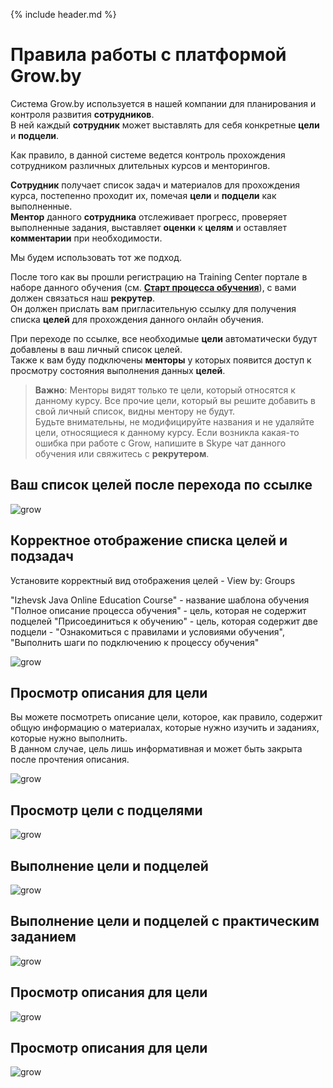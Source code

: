 {% include header.md %}

Правила работы с платформой Grow.by
====================

Система Grow.by используется в нашей компании для планирования и контроля развития **сотрудников**.  
В ней каждый **сотрудник** может выставлять для себя конкретные **цели** и **подцели**.

Как правило, в данной системе ведется контроль прохождения сотрудником различных длительных курсов и менторингов.

**Сотрудник** получает список задач и материалов для прохождения курса, постепенно проходит их, помечая **цели** и **подцели** как выполненные.  
**Ментор** данного **сотрудника** отслеживает прогресс, проверяет выполненные задания, выставляет **оценки** к **целям** и оставляет **комментарии** при необходимости.

Мы будем использовать тот же подход.

После того как вы прошли регистрацию на Training Center портале в наборе данного обучения (см. **[Старт процесса обучения]({{site.materialsurl}}general/education_start)**), с вами должен связаться наш **рекрутер**.  
Он должен прислать вам пригласительную ссылку для получения списка **целей** для прохождения данного онлайн обучения.

При переходе по ссылке, все необходимые **цели** автоматически будут добавлены в ваш личный список целей.  
Также к вам буду подключены **менторы** у которых появится доступ к просмотру состояния выполнения данных **целей**.

>**Важно**: Менторы видят только те цели, который относятся к данному курсу. Все прочие цели, который вы решите добавить в свой личный список, видны ментору не будут.  
>Будьте внимательны, не модифицируйте названия и не удаляйте цели, относящиеся к данному курсу. Если возникла какая-то ошибка при работе с Grow, напишите в Skype чат данного обучения или свяжитесь с **рекрутером**.

Ваш список целей после перехода по ссылке
---------------------

![grow]({{site.materialsurl}}general/img/grow-my-goals.png)

Корректное отображение списка целей и подзадач
---------------------

Установите корректный вид отображения целей - View by: Groups

"Izhevsk Java Online Education Course" - название шаблона обучения
"Полное описание процесса обучения" - цель, которая не содержит подцелей
"Присоединиться к обучению" - цель, которая содержит две подцели - "Ознакомиться с правилами и условиями обучения", "Выполнить шаги по подключению к процессу обучения"

![grow]({{site.materialsurl}}general/img/grow-my-goals-ready.png)

Просмотр описания для цели
---------------------

Вы можете посмотреть описание цели, которое, как правило, содержит общую информацию о материалах, которые нужно изучить и заданиях, которые нужно выполнить.  
В данном случае, цель лишь информативная и может быть закрыта после прочтения описания.

![grow]({{site.materialsurl}}general/img/grow-goal-course-description.png)

Просмотр цели с подцелями
---------------------

![grow]({{site.materialsurl}}general/img/grow-start-education-goal.png)

Выполнение цели и подцелей
---------------------

![grow]({{site.materialsurl}}general/img/grow-start-education-goal-done.png)

Выполнение цели и подцелей с практическим заданием
---------------------

![grow]({{site.materialsurl}}general/img/grow-git-goal.png)

Просмотр описания для цели
---------------------

![grow]({{site.materialsurl}}general/img/grow-git-goal-comment-done.png)

Просмотр описания для цели
---------------------

![grow]({{site.materialsurl}}general/img/grow-git-goal-review-done.png)